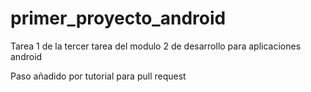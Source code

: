 # primer_proyecto_android
Tarea 1 de la tercer tarea del modulo 2 de desarrollo para aplicaciones android

Paso añadido por tutorial para pull request
